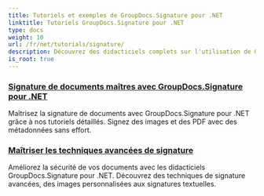 ```yaml
---
title: Tutoriels et exemples de GroupDocs.Signature pour .NET
linktitle: Tutoriels GroupDocs.Signature pour .NET
type: docs
weight: 10
url: /fr/net/tutorials/signature/
description: Découvrez des didacticiels complets sur l'utilisation de GroupDocs.Signature pour .NET. Apprenez à implémenter des signatures numériques, à personnaliser les flux de travail et à améliorer la sécurité des documents grâce à des guides clairs et détaillés.
is_root: true
---
```


### [Signature de documents maîtres avec GroupDocs.Signature pour .NET](./master-document-signing/)
Maîtrisez la signature de documents avec GroupDocs.Signature pour .NET grâce à nos tutoriels détaillés. Signez des images et des PDF avec des métadonnées sans effort.
### [Maîtriser les techniques avancées de signature](./master-advanced-sign-techniques/)
Améliorez la sécurité de vos documents avec les didacticiels GroupDocs.Signature pour .NET. Découvrez des techniques de signature avancées, des images personnalisées aux signatures textuelles.